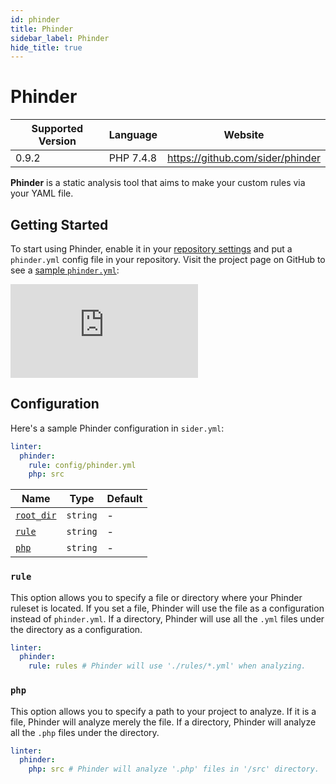 ```yaml
---
id: phinder
title: Phinder
sidebar_label: Phinder
hide_title: true
---
```


# Phinder

| Supported Version | Language  | Website                          |
| ----------------- | --------- | -------------------------------- |
| 0.9.2             | PHP 7.4.8 | https://github.com/sider/phinder |

**Phinder** is a static analysis tool that aims to make your custom rules via your YAML file.

## Getting Started

To start using Phinder, enable it in your [repository settings](../../getting-started/repository-settings.md) and put a `phinder.yml` config file in your repository.
Visit the project page on GitHub to see a [sample `phinder.yml`](https://github.com/sider/phinder/blob/master/sample/phinder.yml):

<div class="Video">
  <iframe class="Video__iframe" src="https://www.youtube.com/embed/ErHtinxR3ns" frameborder="0" allowfullscreen></iframe>
</div>

## Configuration

Here's a sample Phinder configuration in `sider.yml`:

```yaml
linter:
  phinder:
    rule: config/phinder.yml
    php: src
```

| Name                                                                                  | Type     | Default |
| ------------------------------------------------------------------------------------- | -------- | ------- |
| [`root_dir`](../../getting-started/custom-configuration.md#linteranalyzer_idroot_dir) | `string` | -       |
| [`rule`](#rule)                                                                       | `string` | -       |
| [`php`](#php)                                                                         | `string` | -       |

### `rule`

This option allows you to specify a file or directory where your Phinder ruleset is located.
If you set a file, Phinder will use the file as a configuration instead of `phinder.yml`.
If a directory, Phinder will use all the `.yml` files under the directory as a configuration.

```yaml
linter:
  phinder:
    rule: rules # Phinder will use './rules/*.yml' when analyzing.
```

### `php`

This option allows you to specify a path to your project to analyze.
If it is a file, Phinder will analyze merely the file.
If a directory, Phinder will analyze all the `.php` files under the directory.

```yaml
linter:
  phinder:
    php: src # Phinder will analyze '.php' files in '/src' directory.
```
